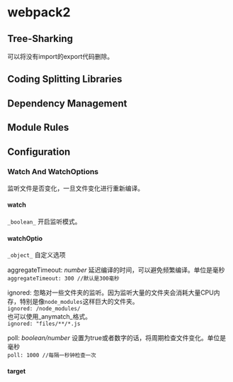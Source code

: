 # webpack2

## Tree-Sharking
可以将没有import的export代码删除。

## Coding Splitting Libraries

## Dependency Management

## Module Rules

## Configuration

### Watch And WatchOptions
监听文件是否变化，一旦文件变化进行重新编译。

#### watch 
`_boolean_` 开启监听模式。

#### watchOptio 
`_object_` 自定义选项

aggregateTimeout: _number_ 延迟编译的时间，可以避免频繁编译。单位是毫秒  
`aggregateTimeout: 300 //默认是300毫秒`

ignored: 忽略对一些文件夹的监听。因为监听大量的文件夹会消耗大量CPU内存，特别是像`node_modules`这样巨大的文件夹。  
`ignored: /node_modules/`  
也可以使用_anymatch_格式。  
`ignored: "files/**/*.js`

poll: _boolean/number_ 设置为true或者数字的话，将周期检查文件变化。单位是毫秒  
`poll: 1000 //每隔一秒钟检查一次` 

#### target 


 




